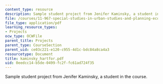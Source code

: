 ```yaml
---
content_type: resource
description: Sample student project from Jenifer Kaminsky, a student in the course.
file: /courses/11-967-special-studies-in-urban-studies-and-planning-economic-development-planning-skills-january-iap-2007/0eedcc14b5de0499fc2ffc61ad724f35_kaminsky_hartfor.pdf
file_type: application/pdf
learning_resource_types:
- Projects
ocw_type: OCWFile
parent_title: Projects
parent_type: CourseSection
parent_uid: ce03c221-e120-c955-4d1c-bdc84a8ca4a3
resourcetype: Document
title: kaminsky_hartfor.pdf
uid: 0eedcc14-b5de-0499-fc2f-fc61ad724f35
---
```

Sample student project from Jenifer Kaminsky, a student in the course.

